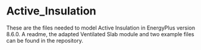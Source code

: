 # Active_Insulation
These are the files needed to model Active Insulation in EnergyPlus version 8.6.0. A readme, the adapted Ventilated Slab module and two example files can be found in the repository.
